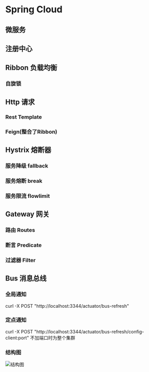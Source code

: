 # Spring Cloud

## 微服务

## 注册中心

## Ribbon 负载均衡
### 自旋锁

## Http 请求
### Rest Template
### Feign(整合了Ribbon)

## Hystrix 熔断器
### 服务降级 fallback
### 服务熔断 break
### 服务限流 flowlimit

## Gateway 网关
### 路由 Routes
### 断言 Predicate
### 过滤器 Filter

## Bus 消息总线

### 全局通知
curl -X POST "http://localhost:3344/actuator/bus-refresh"

### 定点通知
curl -X POST "http://localhost:3344/actuator/bus-refresh/config-client:port"
不加端口时为整个集群

### 结构图
![结构图](/Users/hanwenhao/Cloud/笔记/并发与分布式/SpringCloud/消息总线.png)

